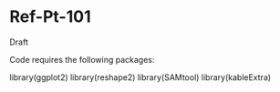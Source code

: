 # Ref-Pt-101

Draft

Code requires the following packages:

library(ggplot2)
library(reshape2)
library(SAMtool)
library(kableExtra)
